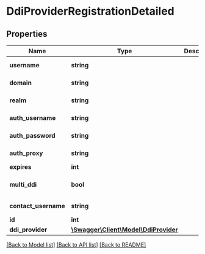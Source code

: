 # DdiProviderRegistrationDetailed

## Properties
Name | Type | Description | Notes
------------ | ------------- | ------------- | -------------
**username** | **string** |  | [default to '']
**domain** | **string** |  | [default to '']
**realm** | **string** |  | [default to '']
**auth_username** | **string** |  | [default to '']
**auth_password** | **string** |  | [default to '']
**auth_proxy** | **string** |  | [default to '']
**expires** | **int** |  | 
**multi_ddi** | **bool** |  | [optional] [default to false]
**contact_username** | **string** |  | [default to '']
**id** | **int** |  | [optional] 
**ddi_provider** | [**\Swagger\Client\Model\DdiProvider**](DdiProvider.md) |  | 

[[Back to Model list]](../README.md#documentation-for-models) [[Back to API list]](../README.md#documentation-for-api-endpoints) [[Back to README]](../README.md)


